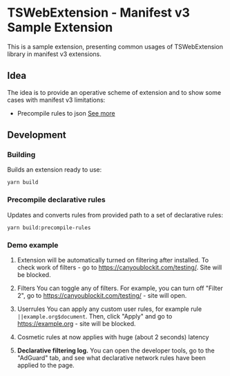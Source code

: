 # TSWebExtension - Manifest v3 Sample Extension

This is a sample extension, presenting common usages of TSWebExtension library in manifest v3 extensions.

## <a id="idea"></a> Idea
The idea is to provide an operative scheme of extension and to show some cases with manifest v3 limitations:

-   Precompile rules to json [See more](#precompile)

## <a id="usage"></a> Development

### <a id="build"></a> Building
Builds an extension ready to use:
```
yarn build
```

### <a id="precompile"></a> Precompile declarative rules
Updates and converts rules from provided path to a set of declarative rules:
```
yarn build:precompile-rules
```

### Demo example
1. Extension will be automatically turned on filtering after installed.
To check work of filters - go to https://canyoublockit.com/testing/. Site will be blocked.

2. Filters
You can toggle any of filters.
For example, you can turn off "Filter 2", go to https://canyoublockit.com/testing/ - site will open.

3. Userrules
You can apply any custom user rules, for example rule `||example.org$document`.
Then, click "Apply" and go to https://example.org - site will be blocked.

4. Cosmetic rules at now applies with huge (about 2 seconds) latency

5. **Declarative filtering log.**
You can open the developer tools, go to the "AdGuard" tab,
and see what declarative network rules have been applied to the page.
